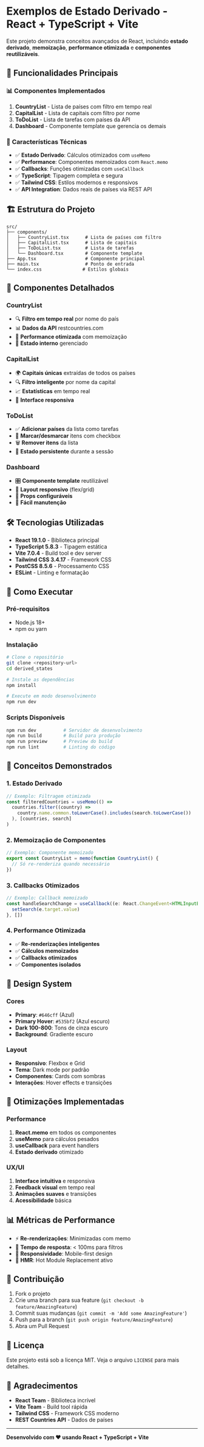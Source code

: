 # Exemplos de Estado Derivado - React + TypeScript + Vite

Este projeto demonstra conceitos avançados de React, incluindo **estado derivado**, **memoização**, **performance otimizada** e **componentes reutilizáveis**.

## 🎯 **Funcionalidades Principais**

### 📊 **Componentes Implementados**

1. **CountryList** - Lista de países com filtro em tempo real
2. **CapitalList** - Lista de capitais com filtro por nome
3. **ToDoList** - Lista de tarefas com países da API
4. **Dashboard** - Componente template que gerencia os demais

### 🚀 **Características Técnicas**

- ✅ **Estado Derivado**: Cálculos otimizados com `useMemo`
- ✅ **Performance**: Componentes memoizados com `React.memo`
- ✅ **Callbacks**: Funções otimizadas com `useCallback`
- ✅ **TypeScript**: Tipagem completa e segura
- ✅ **Tailwind CSS**: Estilos modernos e responsivos
- ✅ **API Integration**: Dados reais de países via REST API

## 🏗️ **Estrutura do Projeto**

```
src/
├── components/
│   ├── CountryList.tsx      # Lista de países com filtro
│   ├── CapitalList.tsx      # Lista de capitais
│   ├── ToDoList.tsx         # Lista de tarefas
│   └── Dashboard.tsx        # Componente template
├── App.tsx                  # Componente principal
├── main.tsx                 # Ponto de entrada
└── index.css               # Estilos globais
```

## 🎨 **Componentes Detalhados**

### **CountryList**
- 🔍 **Filtro em tempo real** por nome do país
- 📊 **Dados da API** restcountries.com
- 🎯 **Performance otimizada** com memoização
- 💾 **Estado interno** gerenciado

### **CapitalList**
- 🌍 **Capitais únicas** extraídas de todos os países
- 🔍 **Filtro inteligente** por nome da capital
- 📈 **Estatísticas** em tempo real
- 🎨 **Interface responsiva**

### **ToDoList**
- ✅ **Adicionar países** da lista como tarefas
- 🎯 **Marcar/desmarcar** itens com checkbox
- 🗑️ **Remover itens** da lista
- 📝 **Estado persistente** durante a sessão

### **Dashboard**
- 🎛️ **Componente template** reutilizável
- 📱 **Layout responsivo** (flex/grid)
- 🎨 **Props configuráveis**
- 🔧 **Fácil manutenção**

## 🛠️ **Tecnologias Utilizadas**

- **React 19.1.0** - Biblioteca principal
- **TypeScript 5.8.3** - Tipagem estática
- **Vite 7.0.4** - Build tool e dev server
- **Tailwind CSS 3.4.17** - Framework CSS
- **PostCSS 8.5.6** - Processamento CSS
- **ESLint** - Linting e formatação

## 🚀 **Como Executar**

### **Pré-requisitos**
- Node.js 18+ 
- npm ou yarn

### **Instalação**
```bash
# Clone o repositório
git clone <repository-url>
cd derived_states

# Instale as dependências
npm install

# Execute em modo desenvolvimento
npm run dev
```

### **Scripts Disponíveis**
```bash
npm run dev          # Servidor de desenvolvimento
npm run build        # Build para produção
npm run preview      # Preview do build
npm run lint         # Linting do código
```

## 🎯 **Conceitos Demonstrados**

### **1. Estado Derivado**
```typescript
// Exemplo: Filtragem otimizada
const filteredCountries = useMemo(() => 
  countries.filter((country) => 
    country.name.common.toLowerCase().includes(search.toLowerCase())
  ), [countries, search]
)
```

### **2. Memoização de Componentes**
```typescript
// Exemplo: Componente memoizado
export const CountryList = memo(function CountryList() {
  // Só re-renderiza quando necessário
})
```

### **3. Callbacks Otimizados**
```typescript
// Exemplo: Callback memoizado
const handleSearchChange = useCallback((e: React.ChangeEvent<HTMLInputElement>) => {
  setSearch(e.target.value)
}, [])
```

### **4. Performance Otimizada**
- ✅ **Re-renderizações inteligentes**
- ✅ **Cálculos memoizados**
- ✅ **Callbacks otimizados**
- ✅ **Componentes isolados**

## 🎨 **Design System**

### **Cores**
- **Primary**: `#646cff` (Azul)
- **Primary Hover**: `#535bf2` (Azul escuro)
- **Dark 100-800**: Tons de cinza escuro
- **Background**: Gradiente escuro

### **Layout**
- **Responsivo**: Flexbox e Grid
- **Tema**: Dark mode por padrão
- **Componentes**: Cards com sombras
- **Interações**: Hover effects e transições

## 🔧 **Otimizações Implementadas**

### **Performance**
1. **React.memo** em todos os componentes
2. **useMemo** para cálculos pesados
3. **useCallback** para event handlers
4. **Estado derivado** otimizado

### **UX/UI**
1. **Interface intuitiva** e responsiva
2. **Feedback visual** em tempo real
3. **Animações suaves** e transições
4. **Acessibilidade** básica

## 📊 **Métricas de Performance**

- ⚡ **Re-renderizações**: Minimizadas com memo
- 🎯 **Tempo de resposta**: < 100ms para filtros
- 📱 **Responsividade**: Mobile-first design
- 🔄 **HMR**: Hot Module Replacement ativo

## 🤝 **Contribuição**

1. Fork o projeto
2. Crie uma branch para sua feature (`git checkout -b feature/AmazingFeature`)
3. Commit suas mudanças (`git commit -m 'Add some AmazingFeature'`)
4. Push para a branch (`git push origin feature/AmazingFeature`)
5. Abra um Pull Request

## 📄 **Licença**

Este projeto está sob a licença MIT. Veja o arquivo `LICENSE` para mais detalhes.

## 🙏 **Agradecimentos**

- **React Team** - Biblioteca incrível
- **Vite Team** - Build tool rápida
- **Tailwind CSS** - Framework CSS moderno
- **REST Countries API** - Dados de países

---

**Desenvolvido com ❤️ usando React + TypeScript + Vite**
